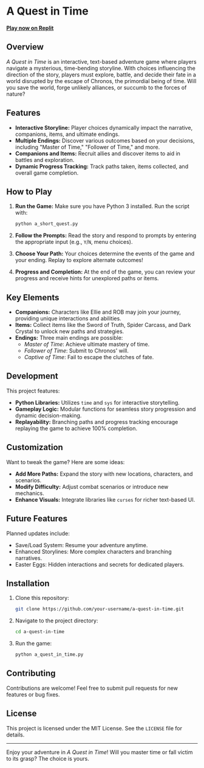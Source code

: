 # A Quest in Time
[**Play now on Replit**](https://replit.com/@annieiachien/A-Quest-in-Time#main.py)

## Overview
*A Quest in Time* is an interactive, text-based adventure game where players navigate a mysterious, time-bending storyline. With choices influencing the direction of the story, players must explore, battle, and decide their fate in a world disrupted by the escape of Chronos, the primordial being of time. Will you save the world, forge unlikely alliances, or succumb to the forces of nature?

## Features
- **Interactive Storyline:** Player choices dynamically impact the narrative, companions, items, and ultimate endings.
- **Multiple Endings:** Discover various outcomes based on your decisions, including "Master of Time," "Follower of Time," and more.
- **Companions and Items:** Recruit allies and discover items to aid in battles and exploration.
- **Dynamic Progress Tracking:** Track paths taken, items collected, and overall game completion.

## How to Play
1. **Run the Game:**
   Make sure you have Python 3 installed. Run the script with:
   ```bash
   python a_short_quest.py
   ```

2. **Follow the Prompts:**
   Read the story and respond to prompts by entering the appropriate input (e.g., `Y`/`N`, menu choices).

3. **Choose Your Path:**
   Your choices determine the events of the game and your ending. Replay to explore alternate outcomes!

4. **Progress and Completion:**
   At the end of the game, you can review your progress and receive hints for unexplored paths or items.

## Key Elements
- **Companions:** Characters like Ellie and ROB may join your journey, providing unique interactions and abilities.
- **Items:** Collect items like the Sword of Truth, Spider Carcass, and Dark Crystal to unlock new paths and strategies.
- **Endings:** Three main endings are possible:
  - *Master of Time*: Achieve ultimate mastery of time.
  - *Follower of Time*: Submit to Chronos' will.
  - *Captive of Time*: Fail to escape the clutches of fate.

## Development
This project features:
- **Python Libraries:** Utilizes `time` and `sys` for interactive storytelling.
- **Gameplay Logic:** Modular functions for seamless story progression and dynamic decision-making.
- **Replayability:** Branching paths and progress tracking encourage replaying the game to achieve 100% completion.

## Customization
Want to tweak the game? Here are some ideas:
- **Add More Paths:** Expand the story with new locations, characters, and scenarios.
- **Modify Difficulty:** Adjust combat scenarios or introduce new mechanics.
- **Enhance Visuals:** Integrate libraries like `curses` for richer text-based UI.

## Future Features
Planned updates include:
- Save/Load System: Resume your adventure anytime.
- Enhanced Storylines: More complex characters and branching narratives.
- Easter Eggs: Hidden interactions and secrets for dedicated players.

## Installation
1. Clone this repository:
   ```bash
   git clone https://github.com/your-username/a-quest-in-time.git
   ```

2. Navigate to the project directory:
   ```bash
   cd a-quest-in-time
   ```

3. Run the game:
   ```bash
   python a_quest_in_time.py
   ```

## Contributing
Contributions are welcome! Feel free to submit pull requests for new features or bug fixes.

## License
This project is licensed under the MIT License. See the `LICENSE` file for details.

---

Enjoy your adventure in *A Quest in Time*! Will you master time or fall victim to its grasp? The choice is yours.
